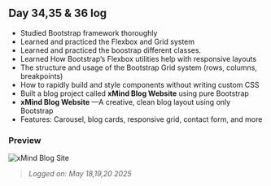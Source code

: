 ## Day 34,35 & 36 log

- Studied Bootstrap framework thoroughly
- Learned and practiced the Flexbox and Grid system
- Learned and practiced the boostrap different classes.
- Learned How Bootstrap’s Flexbox utilities help with responsive layouts
- The structure and usage of the Bootstrap Grid system (rows, columns, breakpoints)
- How to rapidly build and style components without writing custom CSS
- Built a blog project called **xMind Blog Website** using pure Bootstrap
- **xMind Blog Website** —A creative, clean blog layout using only Bootstrap
- Features: Carousel, blog cards, responsive grid, contact form, and more

### Preview

![xMind Blog Site](./preview.gif)

> *Logged on: May 18,19,20 2025*